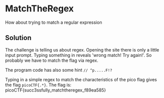 # MatchTheRegex
How about trying to match a regular expression

## Solution
The challenge is telling us about regex. Opening the site there is only a little input prompt. Typing something in reveals 'wrong match! Try again!'. So probably we have to match the flag via regex.

The program code has also some hint `// ^p.....F!?`

Typing in a simple regex to match the characteristics of the pico flag gives the flag `picoCTF{.*}`. The flag is: picoCTF{succ3ssfully\_matchtheregex\_f89ea585}
